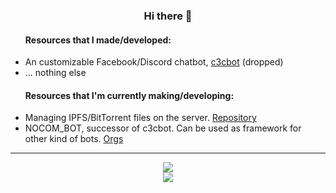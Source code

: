 <div align="center">
  <h3>Hi there 👋</h3>
  <ul align="left">
    <h4>Resources that I made/developed:</h4>
    <li>An customizable Facebook/Discord chatbot, <a href="https://github.com/c3cbot/c3c-0x">c3cbot</a> (dropped)</li>
    <li>... nothing else</li>
  </ul>
  <ul align="left">
    <h4>Resources that I'm currently making/developing:</h4>
    <li>Managing IPFS/BitTorrent files on the server. <a href="https://github.com/BadAimWeeb/file-sharing-manager">Repository</a></li>
    <li>NOCOM_BOT, successor of c3cbot. Can be used as framework for other kind of bots. <a href="https://github.com/NOCOM-BOT">Orgs</a></li>
    <!--<li>Transcode videos using multiple worker clients. <a href="https://github.com/BadAimWeeb/distributed-transcoding-server">Server</a> | <a href="https://github.com/BadAimWeeb/distributed-transcoding-client">Client</a></li>
    <li><a href="https://github.com/BadAimWeeb/facebook-self">Facebook self-bot interface? [WIP]</a></li>-->
  </ul>
  <hr>
  <a href="https://github.com/anuraghazra/github-readme-stats">
    <img src="https://github-readme-stats.vercel.app/api?username=BadAimWeeb&show_icons=true&theme=tokyonight&count_private=true">
  </a><br>
  <a href="https://github.com/anuraghazra/github-readme-stats">
    <img src="https://github-readme-stats.vercel.app/api//top-langs?username=BadAimWeeb&show_icons=true&theme=tokyonight&count_private=true&langs_count=10&layout=compact">
  </a>
</div>

<!--
- 🔭 I’m currently working on ...
- 🌱 I’m currently learning ...
- 👯 I’m looking to collaborate on ...
- 🤔 I’m looking for help with ...
- 💬 Ask me about ...
- 📫 How to reach me: ...
- 😄 Pronouns: ...
- ⚡ Fun fact: ...
-->
